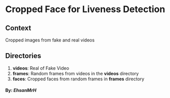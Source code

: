 # Cropped Face for Liveness Detection
## Context
Cropped images from fake and real videos

## Directories
1. **videos**: Real of Fake Video
2. **frames**: Random frames from videos in the **videos** directory
3. **faces**: Cropped faces from random frames in **frames** directory


#### By: **_EhsanMrH_**